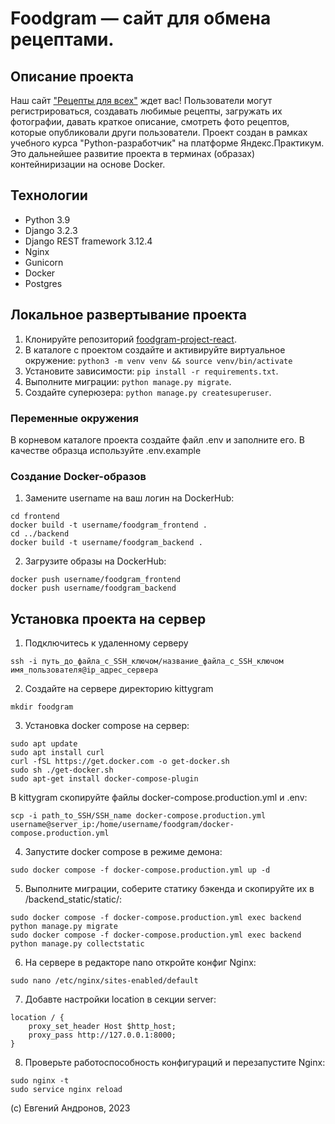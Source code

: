 # Foodgram — сайт для обмена рецептами. 

## Описание проекта
Наш сайт ["Рецепты для всех"](https://syberflea.ddns.net/) ждет вас!
Пользователи могут регистрироваться, создавать любимые рецепты, загружать их фотографии, давать краткое описание, смотреть фото рецептов, которые опубликовали други пользователи.
Проект создан в рамках учебного курса "Python-разработчик" на платформе Яндекс.Практикум. 
Это дальнейшее развитие проекта в терминах (образах) контейниризации на основе Docker.

## Технологии
 - Python 3.9
 - Django 3.2.3
 - Django REST framework 3.12.4
 - Nginx
 - Gunicorn
 - Docker
 - Postgres


## Локальное развертывание проекта
1. Клонируйте репозиторий [foodgram-project-react](git@github.com:syberflea/foodgram-project-react.git).
2. В каталоге с проектом создайте и активируйте виртуальное окружение: `python3 -m venv venv && source venv/bin/activate`
3. Установите зависимости: `pip install -r requirements.txt`.  
4. Выполните миграции: `python manage.py migrate`.  
5. Создайте суперюзера: `python manage.py createsuperuser`.

### Переменные окружения
В корневом каталоге проекта создайте файл .env и заполните его. В качестве образца используйте .env.example


### Создание Docker-образов
1. Замените username на ваш логин на DockerHub:
```
cd frontend
docker build -t username/foodgram_frontend .
cd ../backend
docker build -t username/foodgram_backend .
```
2. Загрузите образы на DockerHub:
```
docker push username/foodgram_frontend
docker push username/foodgram_backend
```

## Установка проекта на сервер

1. Подключитесь к удаленному серверу

```ssh -i путь_до_файла_с_SSH_ключом/название_файла_с_SSH_ключом имя_пользователя@ip_адрес_сервера ```

2. Создайте на сервере директорию kittygram

`mkdir foodgram`

3. Установка docker compose на сервер:
```
sudo apt update
sudo apt install curl
curl -fSL https://get.docker.com -o get-docker.sh
sudo sh ./get-docker.sh
sudo apt-get install docker-compose-plugin
```

В kittygram скопируйте файлы docker-compose.production.yml и .env:
```
scp -i path_to_SSH/SSH_name docker-compose.production.yml username@server_ip:/home/username/foodgram/docker-compose.production.yml
```

4. Запустите docker compose в режиме демона:

`sudo docker compose -f docker-compose.production.yml up -d`

5. Выполните миграции, соберите статику бэкенда и скопируйте их в /backend_static/static/:
```
sudo docker compose -f docker-compose.production.yml exec backend python manage.py migrate
sudo docker compose -f docker-compose.production.yml exec backend python manage.py collectstatic
```

6. На сервере в редакторе nano откройте конфиг Nginx:

`sudo nano /etc/nginx/sites-enabled/default`

7. Добавте настройки location в секции server:
```
location / {
    proxy_set_header Host $http_host;
    proxy_pass http://127.0.0.1:8000;
}
```

8. Проверьте работоспособность конфигураций и перезапустите Nginx:
```
sudo nginx -t 
sudo service nginx reload
```

(с) Евгений Андронов, 2023
